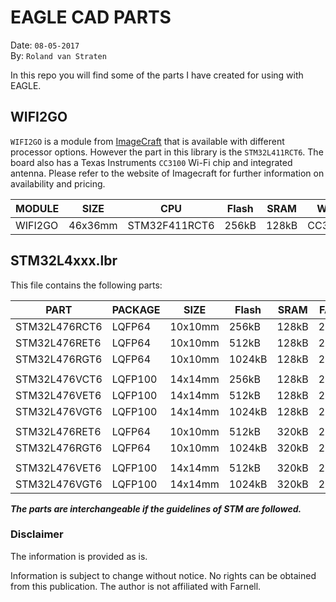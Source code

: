 # EAGLE CAD PARTS

Date: `08-05-2017`<br>
By: `Roland van Straten`

In this repo you will find some of the parts I have created for using with EAGLE.

## WIFI2GO
`WIFI2GO` is a module from [ImageCraft](http://imagecraft.com) that is available with different processor options. However the part in this library is the `STM32L411RCT6`. The board also has a Texas Instruments `CC3100` Wi-Fi chip and integrated antenna. Please refer to the website of Imagecraft for further information on availability and pricing.

MODULE | SIZE | CPU | Flash | SRAM | WiFi
----- | ----- | ----- | ----- | ----- | -----
WIFI2GO | 46x36mm | STM32F411RCT6 | 256kB | 128kB | CC3100



## STM32L4xxx.lbr
This file contains the following parts:

PART | PACKAGE | SIZE | Flash | SRAM | FARNELL
----- | ----- | ----- | ----- | ----- | -----
STM32L476RCT6 | LQFP64 | 10x10mm | 256kB | 128kB | 2518170
STM32L476RET6 | LQFP64 | 10x10mm | 512kB | 128kB | 2494459
STM32L476RGT6 | LQFP64 | 10x10mm | 1024kB | 128kB | 2494460
 | | |  | | 
STM32L476VCT6 | LQFP100 | 14x14mm | 256kB | 128kB | 2518171
STM32L476VET6 | LQFP100 | 14x14mm | 512kB | 128kB | 2494461
STM32L476VGT6 | LQFP100 | 14x14mm | 1024kB | 128kB | 2494462
 | | |  | | 
STM32L476RET6 | LQFP64 | 10x10mm | 512kB | 320kB | 2758825
STM32L476RGT6 | LQFP64 | 10x10mm | 1024kB | 320kB | 2725138
 | | |  | | 
STM32L476VET6 | LQFP100 | 14x14mm | 512kB | 320kB | 2758827
STM32L476VGT6 | LQFP100 | 14x14mm | 1024kB | 320kB | 2725139


___The parts are interchangeable if the guidelines of STM are followed.___



### Disclaimer

The information is provided as is.

Information is subject to change without notice. No rights can be obtained from this publication. The author is not affiliated with Farnell.







